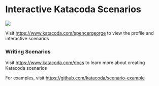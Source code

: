 # Interactive Katacoda Scenarios

[![](http://shields.katacoda.com/katacoda/spencergeorge/count.svg)](https://www.katacoda.com/spencergeorge "Get your profile on Katacoda.com")

Visit https://www.katacoda.com/spencergeorge to view the profile and interactive scenarios

### Writing Scenarios
Visit https://www.katacoda.com/docs to learn more about creating Katacoda scenarios

For examples, visit https://github.com/katacoda/scenario-example
